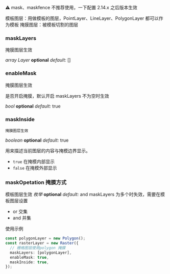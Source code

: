 ⚠️ mask、maskfence 不推荐使用，一下配置 2.14.x 之后版本生效

模板图层：用做模板的图层，PointLayer、LineLayer、PolygonLayer 都可以作为模板
掩膜图层：被模板切割的图层

### maskLayers

掩膜图层生效

<description> _array Layer_ **optional** _default:_ []</description>

### enableMask

掩膜图层生效

是否开启掩膜，默认开启 maskLayers 不为空时生效

<description> _bool_ **optional** _default:_ true</description>

### maskInside

    掩膜图层生效

<description> _boolean_ **optional** _default:_ true</description>

用来描述当前图层的内容与掩模边界显示。

- `true` 在掩模内部显示
- `false` 在掩模外部显示

### maskOpetation 掩膜方式

模板图层生效
<description> _枚举_ **optional** _default:_ and</description>
maskLayers 为多个时失效，需要在模板图层设置

- or 交集
- and 并集

使用示例

```ts
const polygonLayer = new Polygon();
const rasterLayer = new Raster({
  // 栅格图层使用polygon 掩膜
  maskLayers: [polygonLayer],
  enableMask: true,
  maskInside: true,
});
```
